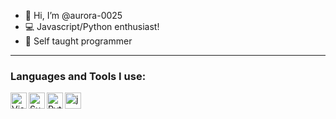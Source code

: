 - 👋 Hi, I’m @aurora-0025
- 💻 Javascript/Python enthusiast!
- 📘 Self taught programmer
---
### Languages and Tools I use:

<img align="left" alt="Visual Studio Code" width="26px" src="https://i.imgur.com/LwSdAlE.png" />
<img align="left" alt="Sublime Text" width="26px" src="https://toppng.com/uploads/preview/sublime-text-icon-sublime-text-3-icon-11553464063uymi94fpyp.png" />
<img align="left" alt="Python" width="26px" src="https://i.imgur.com/ml09ccU.jpg" />
<img align="left" alt="js" width="26px" src="https://i.imgur.com/3u1wzwE.png" />
<!---
aurora-0025/aurora-0025 is a ✨ special ✨ repository because its `README.md` (this file) appears on your GitHub profile.
You can click the Preview link to take a look at your changes.
--->
